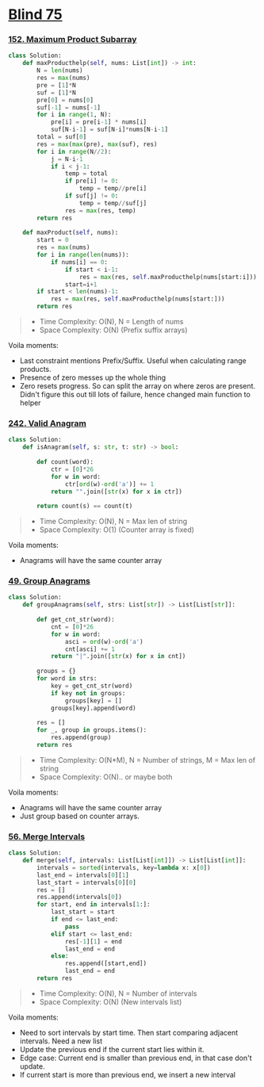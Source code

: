 # [Blind 75](https://www.teamblind.com/post/New-Year-Gift---Curated-List-of-Top-75-LeetCode-Questions-to-Save-Your-Time-OaM1orEU)

### [152. Maximum Product Subarray](https://leetcode.com/problems/maximum-product-subarray/)
```python
class Solution:
    def maxProducthelp(self, nums: List[int]) -> int:
        N = len(nums)
        res = max(nums)
        pre = [1]*N
        suf = [1]*N
        pre[0] = nums[0]
        suf[-1] = nums[-1]
        for i in range(1, N):
            pre[i] = pre[i-1] * nums[i]
            suf[N-i-1] = suf[N-i]*nums[N-i-1]
        total = suf[0]
        res = max(max(pre), max(suf), res)
        for i in range(N//2):
            j = N-i-1
            if i < j-1:
                temp = total
                if pre[i] != 0:
                    temp = temp//pre[i]
                if suf[j] != 0:
                    temp = temp//suf[j]
                res = max(res, temp)
        return res
    
    def maxProduct(self, nums):
        start = 0
        res = max(nums)
        for i in range(len(nums)):
            if nums[i] == 0:
                if start < i-1:
                    res = max(res, self.maxProducthelp(nums[start:i]))
                start=i+1
        if start < len(nums)-1:
            res = max(res, self.maxProducthelp(nums[start:]))
        return res

```
> - Time Complexity: O(N), N = Length of nums
> - Space Complexity: O(N) (Prefix suffix arrays) 

Voila moments:
- Last constraint mentions Prefix/Suffix. Useful when calculating range products.
- Presence of zero messes up the whole thing
- Zero resets progress. So can split the array on where zeros are present. Didn't figure this out till lots of failure, hence changed main function to helper

### [242. Valid Anagram](https://leetcode.com/problems/valid-anagram/)
```python
class Solution:
    def isAnagram(self, s: str, t: str) -> bool:
        
        def count(word):
            ctr = [0]*26
            for w in word:
                ctr[ord(w)-ord('a')] += 1
            return "".join([str(x) for x in ctr])
        
        return count(s) == count(t)
```
> - Time Complexity: O(N), N = Max len of string
> - Space Complexity: O(1) (Counter array is fixed)


Voila moments:
- Anagrams will have the same counter array


### [49. Group Anagrams](https://leetcode.com/problems/group-anagrams/)

```python
class Solution:
    def groupAnagrams(self, strs: List[str]) -> List[List[str]]:
        
        def get_cnt_str(word):
            cnt = [0]*26
            for w in word:
                asci = ord(w)-ord('a')
                cnt[asci] += 1
            return "|".join([str(x) for x in cnt])
        
        groups = {}
        for word in strs:
            key = get_cnt_str(word)
            if key not in groups:
                groups[key] = []
            groups[key].append(word)
        
        res = []
        for _, group in groups.items():
            res.append(group)
        return res

```
> - Time Complexity: O(N*M), N = Number of strings, M = Max len of string
> - Space Complexity: O(N).. or maybe both


Voila moments:
- Anagrams will have the same counter array
- Just group based on counter arrays.

### [56. Merge Intervals](https://leetcode.com/problems/merge-intervals/)

```python
class Solution:
    def merge(self, intervals: List[List[int]]) -> List[List[int]]:
        intervals = sorted(intervals, key=lambda x: x[0])
        last_end = intervals[0][1]
        last_start = intervals[0][0]
        res = []
        res.append(intervals[0])
        for start, end in intervals[1:]:
            last_start = start
            if end <= last_end:
                pass
            elif start <= last_end:
                res[-1][1] = end
                last_end = end
            else:
                res.append([start,end])
                last_end = end
        return res

```
> - Time Complexity: O(N), N = Number of intervals
> - Space Complexity: O(N) (New intervals list)


Voila moments:
- Need to sort intervals by start time. Then start comparing adjacent intervals. Need a new list
- Update the previous end if the current start lies within it.
- Edge case: Current end is smaller than previous end, in that case don't update.
- If current start is more than previous end, we insert a new interval
